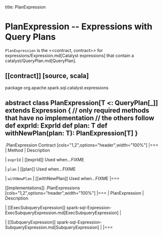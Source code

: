 title: PlanExpression

# PlanExpression -- Expressions with Query Plans

`PlanExpression` is the <<contract, contract>> for expressions/Expression.md[Catalyst expressions] that contain a catalyst/QueryPlan.md[QueryPlan].

[[contract]]
[source, scala]
----
package org.apache.spark.sql.catalyst.expressions

abstract class PlanExpression[T <: QueryPlan[_]] extends Expression {
  // only required methods that have no implementation
  // the others follow
  def exprId: ExprId
  def plan: T
  def withNewPlan(plan: T): PlanExpression[T]
}
----

.PlanExpression Contract
[cols="1,2",options="header",width="100%"]
|===
| Method
| Description

| `exprId`
| [[exprId]] Used when...FIXME

| `plan`
| [[plan]] Used when...FIXME

| `withNewPlan`
| [[withNewPlan]] Used when...FIXME
|===

[[implementations]]
.PlanExpressions
[cols="1,2",options="header",width="100%"]
|===
| PlanExpression
| Description

| [[ExecSubqueryExpression]] spark-sql-Expression-ExecSubqueryExpression.md[ExecSubqueryExpression]
|

| [[SubqueryExpression]] spark-sql-Expression-SubqueryExpression.md[SubqueryExpression]
|
|===
